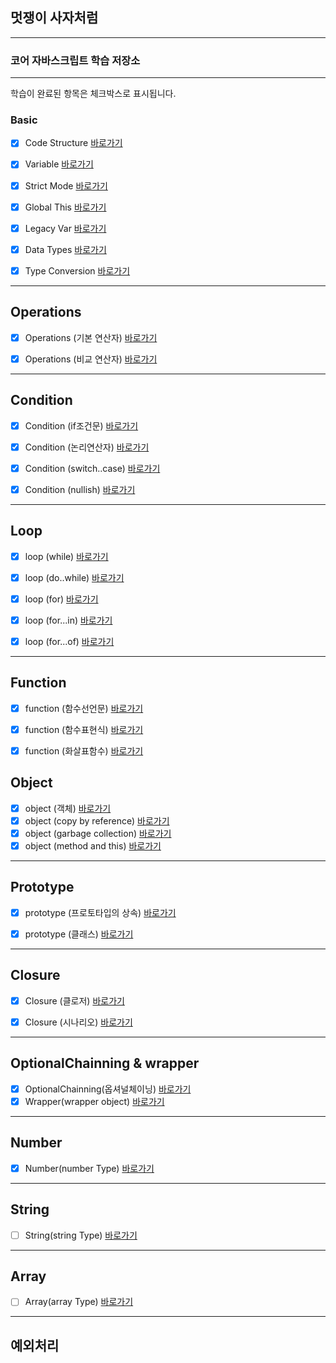 
## 멋쟁이 사자처럼

---

### 코어 자바스크립트 학습 저장소

---


학습이 완료된 항목은 체크박스로 표시됩니다.


### Basic
- [x] Code Structure [바로가기](https://github.com/simseonbeom/core-javascript/blob/01.core/client/chapter/core/01.codeStructure.js)
- [x] Variable [바로가기](https://github.com/simseonbeom/core-javascript/blob/01.core/client/chapter/core/02.variables.js)
- [x] Strict Mode [바로가기](https://github.com/simseonbeom/core-javascript/blob/01.core/client/chapter/core/03.strictMode.js)
- [x] Global This [바로가기](https://github.com/simseonbeom/core-javascript/blob/01.core/client/chapter/core/04.globalThis.js)
- [x] Legacy Var [바로가기](https://github.com/simseonbeom/core-javascript/blob/01.core/client/chapter/core/05.legacyVar.js)
- [x] Data Types [바로가기](https://github.com/simseonbeom/core-javascript/blob/01.core/client/chapter/core/06.dataTypes.js)
- [x] Type Conversion [바로가기](https://github.com/simseonbeom/core-javascript/blob/01.core/client/chapter/core/07.typeConversion.js)



---

## Operations
- [x] Operations (기본 연산자) [바로가기](https://github.com/simseonbeom/core-javascript/blob/01.core/client/chapter/core/08-1.operation.js)
- [x] Operations (비교 연산자) [바로가기](https://github.com/simseonbeom/core-javascript/blob/01.core/client/chapter/core/08-2.operation.js)


---
## Condition
- [x] Condition (if조건문) [바로가기](https://github.com/simseonbeom/core-javascript/blob/01.core/client/chapter/core/09-1.conditions.js)
- [x] Condition (논리연산자) [바로가기](https://github.com/simseonbeom/core-javascript/blob/01.core/client/chapter/core/09-2.conditions.js)
- [x] Condition (switch..case) [바로가기](https://github.com/simseonbeom/core-javascript/blob/01.core/client/chapter/core/09-3.conditions.js)
- [x] Condition (nullish) [바로가기](https://github.com/simseonbeom/core-javascript/blob/01.core/client/chapter/core/09-4.conditions.js)




---
## Loop
- [x] loop (while) [바로가기](https://github.com/simseonbeom/core-javascript/blob/01.core/client/chapter/core/10-1.loop.js)
- [x] loop (do..while) [바로가기](https://github.com/simseonbeom/core-javascript/blob/01.core/client/chapter/core/10-2.loop.js)
- [x] loop (for) [바로가기](https://github.com/simseonbeom/core-javascript/blob/01.core/client/chapter/core/10-3.loop.js)
- [x] loop (for...in) [바로가기](https://github.com/simseonbeom/core-javascript/blob/01.core/client/chapter/core/10-4.loop.js)
- [x] loop (for...of) [바로가기](https://github.com/simseonbeom/core-javascript/blob/01.core/client/chapter/core/10-5.loop.js)


---
## Function
- [x] function (함수선언문) [바로가기](https://github.com/simseonbeom/core-javascript/blob/01.core/client/chapter/core/11-1.function.js)
- [x] function (함수표현식) [바로가기](https://github.com/simseonbeom/core-javascript/blob/01.core/client/chapter/core/11-2.function.js)
- [x] function (화살표함수) [바로가기](https://github.com/simseonbeom/core-javascript/blob/01.core/client/chapter/core/11-3.function.js)




## Object
- [x] object (객체) [바로가기](https://github.com/simseonbeom/core-javascript/blob/01.core/client/chapter/core/12-1.object.js)
- [x] object (copy by reference) [바로가기](https://github.com/simseonbeom/core-javascript/blob/01.core/client/chapter/core/12-2.object.js)
- [x] object (garbage collection) [바로가기](https://github.com/simseonbeom/core-javascript/blob/01.core/client/chapter/core/12-3.object.js)
- [x] object (method and this) [바로가기](https://github.com/simseonbeom/core-javascript/blob/01.core/client/chapter/core/12-4.object.js)

---
## Prototype
- [x] prototype (프로토타입의 상속) [바로가기](https://github.com/simseonbeom/core-javascript/blob/01.core/client/chapter/core/13.prototype.js)
- [x] prototype (클래스) [바로가기](https://github.com/simseonbeom/core-javascript/blob/01.core/client/chapter/core/13.classes.js)


---
## Closure
- [x] Closure (클로저) [바로가기](https://github.com/simseonbeom/core-javascript/blob/01.core/client/chapter/core/14-1.closure.js)
- [x] Closure (시나리오) [바로가기](https://github.com/simseonbeom/core-javascript/blob/01.core/client/chapter/core/14-2.closure.js)


---
## OptionalChainning & wrapper
- [x] OptionalChainning(옵셔널체이닝) [바로가기](https://github.com/simseonbeom/core-javascript/blob/01.core/client/chapter/core/15.Optional.js)
- [x] Wrapper(wrapper object) [바로가기](https://github.com/simseonbeom/core-javascript/blob/01.core/client/chapter/core/16.wrapper.js)

---
## Number
- [x] Number(number Type) [바로가기](https://github.com/simseonbeom/core-javascript/blob/01.core/client/chapter/core/17.number.js)
---
## String
- [ ] String(string Type) [바로가기](https://github.com/simseonbeom/core-javascript/blob/01.core/client/chapter/core/18.string.js)
---
## Array
- [ ] Array(array Type) [바로가기](https://github.com/simseonbeom/core-javascript/blob/01.core/client/chapter/core/19.array.js)
---
## 예외처리
